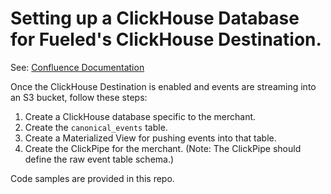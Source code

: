 # Setting up a ClickHouse Database for Fueled's ClickHouse Destination.

See: [Confluence Documentation](https://fueled-io.atlassian.net/wiki/spaces/ENGINEERIN/pages/334594166/ClickHouse+Events+Destination)

Once the ClickHouse Destination is enabled and events are streaming into an S3 bucket, follow these steps:

1. Create a ClickHouse database specific to the merchant.
2. Create the `canonical_events` table.
3. Create a Materialized View for pushing events into that table.
4. Create the ClickPipe for the merchant. (Note: The ClickPipe should define the raw event table schema.)

Code samples are provided in this repo.